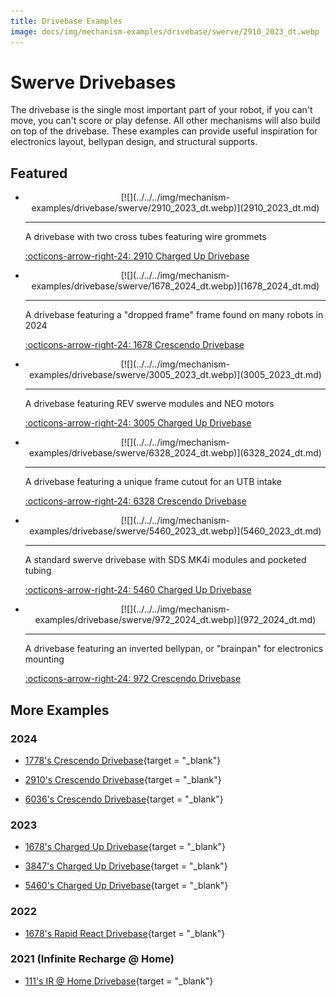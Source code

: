 ```yaml
---
title: Drivebase Examples
image: docs/img/mechanism-examples/drivebase/swerve/2910_2023_dt.webp
---
```



# Swerve Drivebases
The drivebase is the single most important part of your robot, if you can't move, you can't score or play defense.
All other mechanisms will also build on top of the drivebase.
These examples can provide useful inspiration for electronics layout, bellypan design, and structural supports.

## Featured

<div class="grid cards" markdown>

-   <center>[![](../../../img/mechanism-examples/drivebase/swerve/2910_2023_dt.webp)](2910_2023_dt.md)</center>

    ---

    A drivebase with two cross tubes featuring wire grommets
    
    [:octicons-arrow-right-24: 2910 Charged Up Drivebase](2910_2023_dt.md)

-   <center>[![](../../../img/mechanism-examples/drivebase/swerve/1678_2024_dt.webp)](1678_2024_dt.md)</center>

    ---

    A drivebase featuring a "dropped frame" frame found on many robots in 2024
    
    [:octicons-arrow-right-24: 1678 Crescendo Drivebase](1678_2024_dt.md)

-   <center>[![](../../../img/mechanism-examples/drivebase/swerve/3005_2023_dt.webp)](3005_2023_dt.md)</center>

    ---

    A drivebase featuring REV swerve modules and NEO motors
    
    [:octicons-arrow-right-24: 3005 Charged Up Drivebase](3005_2023_dt.md)

-   <center>[![](../../../img/mechanism-examples/drivebase/swerve/6328_2024_dt.webp)](6328_2024_dt.md)</center>

    ---

    A drivebase featuring a unique frame cutout for an UTB intake
    
    [:octicons-arrow-right-24: 6328 Crescendo Drivebase](6328_2024_dt.md)

-   <center>[![](../../../img/mechanism-examples/drivebase/swerve/5460_2023_dt.webp)](5460_2023_dt.md)</center>

    ---

    A standard swerve drivebase with SDS MK4i modules and pocketed tubing
    
    [:octicons-arrow-right-24: 5460 Charged Up Drivebase](5460_2023_dt.md)

-   <center>[![](../../../img/mechanism-examples/drivebase/swerve/972_2024_dt.webp)](972_2024_dt.md)</center>

    ---

    A drivebase featuring an inverted bellypan, or "brainpan" for electronics mounting
    
    [:octicons-arrow-right-24: 972 Crescendo Drivebase](972_2024_dt.md)

</div>

## More Examples

### 2024
    
- [1778's Crescendo Drivebase](https://cad.onshape.com/documents/21700de5780384d6ad1fa400/v/2df097eb26f61c667560f279/e/2501a63e8a1e274c06f6ffa9){target = "_blank"}

- [2910's Crescendo Drivebase](https://2910.onshape.com/documents/b05af223ad0d2a358074cc0a/v/0769959730f43a1859a1f370/e/9d8b5a55e5c746878f41c2bc?configuration=default&renderMode=0&uiState=665d856d39a4630af3899e94&aa=true){target = "_blank"}

- [6036's Crescendo Drivebase](https://cad.onshape.com/documents/22a2d0f831f60e64d21620b9/v/dbe74dd7c8d389c79208ff23/e/8de2be52d382e7a9e35e8f71){target = "_blank"}

### 2023

- [1678's Charged Up Drivebase](https://cad.onshape.com/documents/e96fd59ce7ac19e7f6efda0e/w/21eb649ac86f456f426e47a6/e/1816729067fb37bcba2a150b){target = "_blank"}

- [3847's Charged Up Drivebase](https://cad.onshape.com/documents/de43bfb90686cd44b0870071/w/9d183c2710bcbdcce0b821b4/e/52ffe457d07a49279860d194){target = "_blank"}

- [5460's Charged Up Drivebase](https://cad.onshape.com/documents/0b20b359a25b9a8142fe9631/w/263949fda713f005d5add009/e/9ff2797a21aae7b8fea3933c?renderMode=1&uiState=648328542cfd1e2011ef8378){target = "_blank"}

### 2022

- [1678's Rapid React Drivebase](https://cad.onshape.com/documents/76cceb18fbc1c922c8217ec3/w/e35ea9353fc3c4781b8f8883/e/f4de020844649ab5f8786b52){target = "_blank"}

### 2021 (Infinite Recharge @ Home)

- [111's IR @ Home Drivebase](https://cad.onshape.com/documents/e82ea426e855038e49d02864/w/718b2c5ff33cd33e39664376/e/0b83d5f80ed251fa566e4b51){target = "_blank"}

<br>
